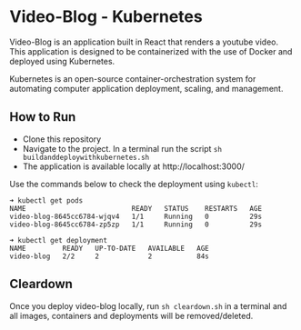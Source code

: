 # Video-Blog - Kubernetes

Video-Blog is an application built in React that renders a youtube video. This application is designed to be containerized with the use of Docker and deployed using Kubernetes.

Kubernetes is an open-source container-orchestration system for automating computer application deployment, scaling, and management.

## How to Run
- Clone this repository
- Navigate to the project. In a terminal run the script ```sh buildanddeploywithkubernetes.sh```
- The application is available locally at http://localhost:3000/

Use the commands below to check the deployment using ```kubectl```:

```
➜ kubectl get pods
NAME                          READY   STATUS    RESTARTS   AGE
video-blog-8645cc6784-wjqv4   1/1     Running   0          29s
video-blog-8645cc6784-zp5zp   1/1     Running   0          29s
```
```
➜ kubectl get deployment
NAME         READY   UP-TO-DATE   AVAILABLE   AGE
video-blog   2/2     2            2           84s
```
## Cleardown
Once you deploy video-blog locally, run ```sh cleardown.sh``` in a terminal and all images, containers and deployments will be removed/deleted. 
